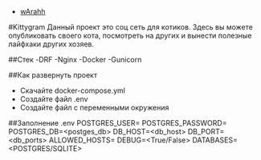  - [wArahh](https://github.com/wArahh)

#Kittygram
Данный проект это соц сеть для котиков. Здесь вы можете опубликовать своего кота, посмотреть на других и вынести полезные лайфхаки других хозяев.

##Стек
-DRF
-Nginx
-Docker
-Gunicorn

##Как развернуть проект
- Скачайте docker-compose.yml
- Создайте файл .env
- Создайте файл с переменными окружения

##Заполнение .env
POSTGRES_USER=<username>
POSTGRES_PASSWORD=<password>
POSTGRES_DB=<postges_db>
DB_HOST=<db_host>
DB_PORT=<db_ports>
ALLOWED_HOSTS=<hosts>
DEBUG=<True/False>
DATABASES=<POSTGRES/SQLITE>


